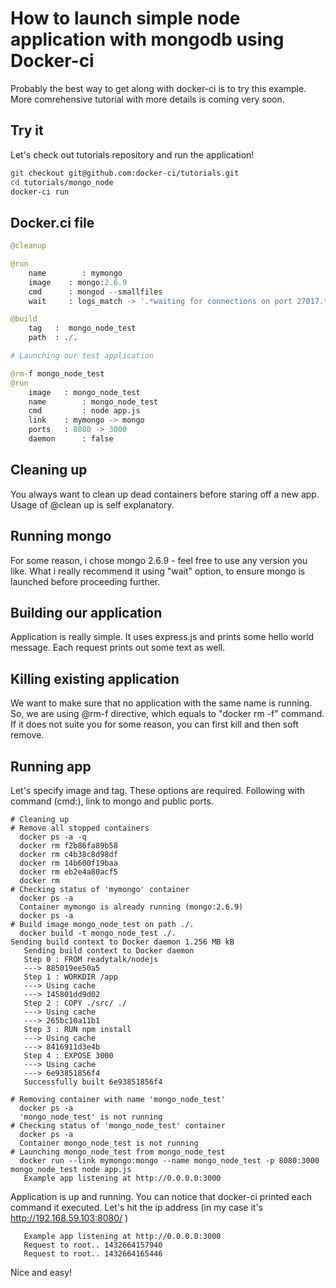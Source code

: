 # How to launch simple node application with mongodb using Docker-ci

Probably the best way to get along with docker-ci is to try this example. More comrehensive tutorial with more details is coming very soon.

## Try it

Let's check out tutorials repository and run the application!

```bash
git checkout git@github.com:docker-ci/tutorials.git
cd tutorials/mongo_node
docker-ci run
```

## Docker.ci file

```python
@cleanup

@run
	name		: mymongo
	image    : mongo:2.6.9
	cmd      : mongod --smallfiles
	wait     : logs_match -> '.*waiting for connections on port 27017.*'

@build
	tag   :  mongo_node_test
	path  : ./.

# Launching our test application

@rm-f mongo_node_test
@run
	image  	: mongo_node_test
	name 		: mongo_node_test
	cmd  		: node app.js
	link   	: mymongo -> mongo
	ports 	: 8080 -> 3000
	daemon  	: false
```

## Cleaning up
You always want to clean up dead containers before staring off a new app. Usage of @clean up is self explanatory.

## Running mongo

For some reason, i chose mongo 2.6.9 - feel free to use any version you like. What i really recommend it using "wait" option, to ensure mongo is launched before proceeding further.

## Building our application

Application is really simple. It uses express.js and prints some hello world message. Each request prints out some text as well.


## Killing existing application

We want to make sure that no application with the same name is running. So, we are using @rm-f directive, which equals to "docker rm -f" command. If it does not suite you for some reason, you can first kill and then soft remove.

## Running app

Let's specify image and tag. These options are required. Following with command (cmd:), link to mongo and public ports. 

```
# Cleaning up
# Remove all stopped containers
  docker ps -a -q
  docker rm f2b86fa89b58
  docker rm c4b38c8d98df
  docker rm 14b600f19baa
  docker rm eb2e4a80acf5
  docker rm
# Checking status of 'mymongo' container 
  docker ps -a
  Container mymongo is already running (mongo:2.6.9)
  docker ps -a
# Build image mongo_node_test on path ./. 
  docker build -t mongo_node_test ./.
Sending build context to Docker daemon 1.256 MB kB
   Sending build context to Docker daemon
   Step 0 : FROM readytalk/nodejs
   ---> 885019ee50a5
   Step 1 : WORKDIR /app
   ---> Using cache
   ---> 145801dd9d02
   Step 2 : COPY ./src/ ./
   ---> Using cache
   ---> 265bc10a11b1
   Step 3 : RUN npm install
   ---> Using cache
   ---> 8416911d3e4b
   Step 4 : EXPOSE 3000
   ---> Using cache
   ---> 6e93851856f4
   Successfully built 6e93851856f4
   
# Removing container with name 'mongo_node_test'
  docker ps -a
  'mongo_node_test' is not running
# Checking status of 'mongo_node_test' container 
  docker ps -a
  Container mongo_node_test is not running
# Launching mongo_node_test from mongo_node_test 
  docker run --link mymongo:mongo --name mongo_node_test -p 8080:3000 mongo_node_test node app.js
   Example app listening at http://0.0.0.0:3000
```

Application is up and running. You can notice that docker-ci printed each command it executed. Let's hit the ip address (in my case it's http://192.168.59.103:8080/ )

```
   Example app listening at http://0.0.0.0:3000
   Request to root.. 1432664157940
   Request to root.. 1432664165446
```

Nice and easy!


